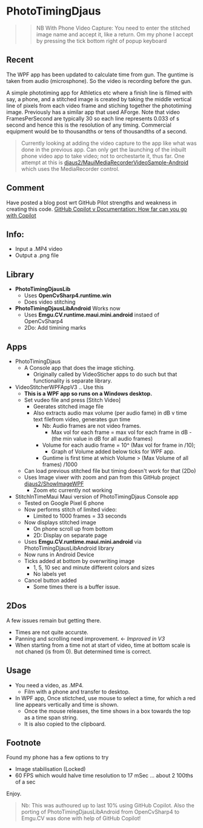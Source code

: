 # PhotoTimingDjaus

>> NB With Phone Video Capture: You need to enter the stitched image name and accept it, like a return. Om my phone I accept by pressing the tick bottom right of popup keyboard

## Recent

The WPF app has been updated to calculate time from gun.  The guntime is taken from audio (microsphone).  So the video is recording before the gun.

A simple phototiming app for Athletics etc where a finish line is filmed with say, a phone, and a stitched image is created by taking the middle vertical line of pixels from each video frame and stiching together the phototiming image. Previously has a similar app that used AForge.  Note that video FramesPerSecond are typically 30 so each line represents 0.033 of s second and hence this is the resolution of any timing. Commercial equipment would be to thousandths or tens of thousandths of a second.

> Currently looking at adding the video capture to the app like what was done in the previous app. Can only get the launching of the inbuilt phone video app to take video; not to orchestarte it, thus far. 
One attempt at this is [djaus2/MauiMediaRecorderVideoSample-Android](https://github.com/djaus2/MauiMediaRecorderVideoSample-Android) which uses the MediaRecorder control.

## Comment

Have posted a blog post wrt GitHub Pilot strengths and weakness in creating this code. [GitHub Copilot v Documentation: How far can you go with Copilot](https://davidjones.sportronics.com.au/coding/GitHub_Copilot_v_Documentation-How_far_can_you_go_with_Copiot-coding.html)

## Info:
- Input a .MP4 video
- Output a .png file

## Library
- **PhotoTimingDjausLib**
  - Uses **OpenCvSharp4.runtime.win**
  - Does video stitching
- **PhotoTimingDjausLibAndroid** Works now
  - Uses **Emgu.CV.runtime.maui.mini.android** instaed of OpenCvSharp4
  - 2Do: Add timining marks

## Apps
- PhotoTimingDjaus
  - A Console app that does the image stiching.
    - Originally called by VideoSticher apps to do such but that functionality is separate library.
- VideoStitcherWPFAppV3 .. Use this
  - **This is a WPF app so runs on a Windows desktop.**
  - Set vudeo file and press [Stitch Video]
    - Geerates stitched image file
    - Also extracts audio max volume (per audio fame) in dB v time text filefrom video, generates gun time
      - Nb: Audio frames are not video frames.
        - Max vol for each frame = max vol for each frame in dB - (the min value in dB for all audio frames)
      - Volume for each audio frame = 10^ (Max vol for frame in  /10);
        - Graph of Volume added below ticks for WPF app.
      - Guntime is first time at which Volume > (Max Volume of all frames) /1000 
  - Can load previous stitched file but timing doesn't work for that (2Do)
  - Uses Image viwer with zoom and pan from this GitHub project [djaus2/ShowImageWPF](https://github.com/djaus2/ShowImageWPF)
    - Zoom etc currently not working
- StitchInTimeMaui  Maui version of PhotoTimingDjaus Console app
  - Tested on Google Pixel 6 phone
  - Now performs stitch of limited video:
    - Limited to 1000 frames = 33 seconds
  - Now displays stitched image
    - On phone scroll up from bottom
    - 2D: Display on separate page
  - Uses **Emgu.CV.runtime.maui.mini.android** via PhotoTimingDjausLibAndroid  library
  - Now runs in Android Device
  - Ticks added at bottom by overwriting image
    - 1, 5, 10 sec and minute different colors and sizes
    - No labels yet
  - Cancel button added
    - Some times there is a buffer issue.

## 2Dos
A few issues remain but getting there. 
- Times are not quite accurste.
- Panning and scrolling need improvement. <- _Improved in V3_
- When starting from a time not at start of video, time at bottom scale is not chaned (is from 0). But determined time is correct.

## Usage
- You need a video, as .MP4.
    - Film with a phone and transfer to desktop.
- In WPF app, Once stictched, use mouse to select a time, for which a red line appears vertically and time is shown.
  - Once the mouse releases, the time shows in a box towards the top as a time span string.
  - It is also copied to the clipboard.
 
## Footnote
Found my phone has a few options to try
- Image stabilisation (Locked)
- 60 FPS which would halve time resolution to 17 mSec  ... about 2 100ths of a sec

Enjoy.

> Nb: This was authoured up to last 10% using GitHub Copilot.
> Also the porting of PhotoTimingDjausLibAndroid from OpenCvSharp4 to Emgu.CV was done with help of GitHub Copilot!

